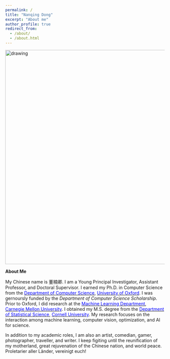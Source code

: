 ```yaml
---
permalink: /
title: "Nanqing Dong"
excerpt: "About me"
author_profile: true
redirect_from: 
  - /about/
  - /about.html
---
```


<img src="https://eveningdong.github.io/images/bg.png" alt="drawing" width="676px"/>  

**About Me**

My Chinese name is 董楠卿. I am a Young Principal Investigator, Assistant Professor, and Doctoral Supervisor. I earned my Ph.D. in Computer Science from the [<span style="color:blue">Department of Computer Science</span>](http://www.cs.ox.ac.uk), [<span style="color:blue">University of Oxford</span>](http://www.ox.ac.uk). I was gernoursly funded by the *Department of Computer Science Scholarship*. Prior to Oxford, I did research at the [<span style="color:blue">Machine Learning Department</span>](https://www.ml.cmu.edu), [<span style="color:blue">Carnegie Mellon University</span>](https://www.cmu.edu). I obtained my M.S. degree from the [<span style="color:blue">Department of Statistical Science</span>](https://stat.cornell.edu), [<span style="color:blue">Cornell University</span>](https://www.cornell.edu). My research focuses on the interaction among machine learning, computer vision, optimization, and AI for science. 

In addition to my academic roles, I am also an artist, comedian, gamer, photographer, traveller, and writer. I keep figiting until the reunification of my motherland, great rejuvenation of the Chinese nation, and world peace. Proletarier aller Länder, vereinigt euch!
